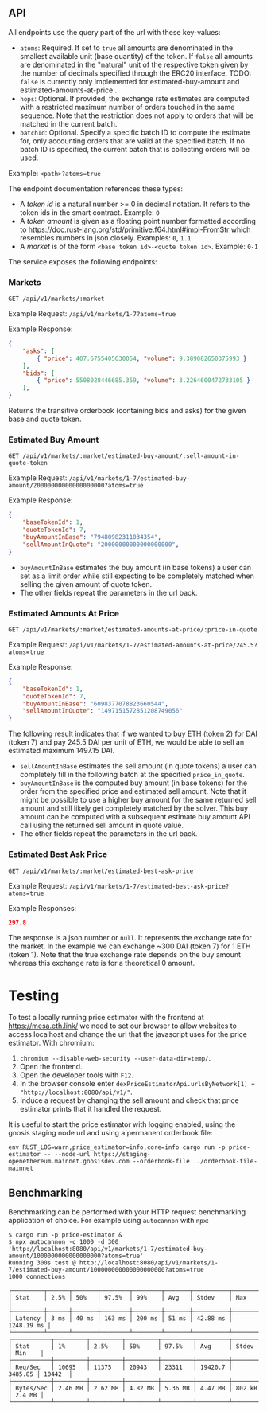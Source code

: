## API

All endpoints use the query part of the url with these key-values:

* `atoms`: Required. If set to `true` all amounts are denominated in the smallest available unit (base quantity) of the token. If `false` all amounts are denominated in the "natural" unit of the respective token given by the number of decimals specified through the ERC20 interface. TODO: `false` is currently only implemented for estimated-buy-amount and estimated-amounts-at-price .
* `hops`: Optional. If provided, the exchange rate estimates are computed with a restricted maximum number of orders touched in the same sequence. Note that the restriction does not apply to orders that will be matched in the current batch.
* `batchId`: Optional. Specify a specific batch ID to compute the estimate for, only accounting orders that are valid at the specified batch. If no batch ID is specified, the current batch that is collecting orders will be used.

Example: `<path>?atoms=true`

The endpoint documentation references these types:

* A *token id* is a natural number >= 0 in decimal notation. It refers to the token ids in the smart contract. Example: `0`
* A *token amount* is given as a floating point number formatted according to https://doc.rust-lang.org/std/primitive.f64.html#impl-FromStr which resembles numbers in json closely. Examples: `0`, `1.1`.
* A *market* is of the form `<base token id>-<quote token id>`. Example: `0-1`

The service exposes the following endpoints:

### Markets

`GET /api/v1/markets/:market`

Example Request: `/api/v1/markets/1-7?atoms=true`

Example Response:

```json
{
    "asks": [
        { "price": 407.6755405630054, "volume": 9.389082650375993 }
    ],
    "bids": [
        { "price": 5508028446685.359, "volume": 3.2264600472733105 }
    ],
}
```

Returns the transitive orderbook (containing bids and asks) for the given base and quote token.

### Estimated Buy Amount

`GET /api/v1/markets/:market/estimated-buy-amount/:sell-amount-in-quote-token`

Example Request: `/api/v1/markets/1-7/estimated-buy-amount/20000000000000000000?atoms=true`

Example Response:

```json
{
    "baseTokenId": 1,
    "quoteTokenId": 7,
    "buyAmountInBase": "79480982311034354",
    "sellAmountInQuote": "20000000000000000000",
}
```

* `buyAmountInBase` estimates the buy amount (in base tokens) a user can set as a limit order while still expecting to be completely matched when selling the given amount of quote token.
* The other fields repeat the parameters in the url back.

### Estimated Amounts At Price

`GET /api/v1/markets/:market/estimated-amounts-at-price/:price-in-quote`

Example Request: `/api/v1/markets/1-7/estimated-amounts-at-price/245.5?atoms=true`

Example Response:

```json
{
    "baseTokenId": 1,
    "quoteTokenId": 7,
    "buyAmountInBase": "6098377078823660544",
    "sellAmountInQuote": "1497151572851208749056"
}
```

The following result indicates that if we wanted to buy ETH (token 2) for DAI (token 7) and pay 245.5 DAI per unit of ETH, we would be able to sell an estimated maximum 1497.15 DAI.

* `sellAmountInBase` estimates the sell amount (in quote tokens) a user can completely fill in the following batch at the specified `price_in_quote`.
* `buyAmountInBase` is the computed buy amount (in base tokens) for the order from the specified price and estimated sell amount. Note that it might be possible to use a higher buy amount for the same returned sell amount and still likely get completely matched by the solver. This buy amount can be computed with a subsequent estimate buy amount API call using the returned sell amount in quote value.
* The other fields repeat the parameters in the url back.

### Estimated Best Ask Price

`GET /api/v1/markets/:market/estimated-best-ask-price`

Example Request: `/api/v1/markets/1-7/estimated-best-ask-price?atoms=true`

Example Responses:

```json
297.8
```

The response is a json number or `null`.
It represents the exchange rate for the market. In the example we can exchange ~300 DAI (token 7) for 1 ETH (token 1). Note that the true exchange rate depends on the buy amount whereas this exchange rate is for a theoretical 0 amount.

# Testing

To test a locally running price estimator with the frontend at https://mesa.eth.link/ we need to set our browser to allow websites to access localhost and change the url that the javascript uses for the price estimator. With chromium:

1. `chromium --disable-web-security --user-data-dir=temp/`.
2. Open the frontend.
3. Open the developer tools with `F12`.
4. In the browser console enter `dexPriceEstimatorApi.urlsByNetwork[1] = "http://localhost:8080/api/v1/"`.
5. Induce a request by changing the sell amount and check that price estimator prints that it handled the request.

It is useful to start the price estimator with logging enabled, using the gnosis staging node url and using a permanent orderbook file:

```
env RUST_LOG=warn,price_estimator=info,core=info cargo run -p price-estimator -- --node-url https://staging-openethereum.mainnet.gnosisdev.com --orderbook-file ../orderbook-file-mainnet
```

## Benchmarking

Benchmarking can be performed with your HTTP request benchmarking application of choice. For example using `autocannon` with `npx`:
```
$ cargo run -p price-estimator &
$ npx autocannon -c 1000 -d 300 'http://localhost:8080/api/v1/markets/1-7/estimated-buy-amount/1000000000000000000?atoms=true'
Running 300s test @ http://localhost:8080/api/v1/markets/1-7/estimated-buy-amount/100000000000000000000?atoms=true
1000 connections

┌─────────┬──────┬───────┬────────┬────────┬───────┬──────────┬────────────┐
│ Stat    │ 2.5% │ 50%   │ 97.5%  │ 99%    │ Avg   │ Stdev    │ Max        │
├─────────┼──────┼───────┼────────┼────────┼───────┼──────────┼────────────┤
│ Latency │ 3 ms │ 40 ms │ 163 ms │ 200 ms │ 51 ms │ 42.88 ms │ 1248.19 ms │
└─────────┴──────┴───────┴────────┴────────┴───────┴──────────┴────────────┘
┌───────────┬─────────┬─────────┬─────────┬─────────┬─────────┬─────────┬────────┐
│ Stat      │ 1%      │ 2.5%    │ 50%     │ 97.5%   │ Avg     │ Stdev   │ Min    │
├───────────┼─────────┼─────────┼─────────┼─────────┼─────────┼─────────┼────────┤
│ Req/Sec   │ 10695   │ 11375   │ 20943   │ 23311   │ 19420.7 │ 3485.85 │ 10442  │
├───────────┼─────────┼─────────┼─────────┼─────────┼─────────┼─────────┼────────┤
│ Bytes/Sec │ 2.46 MB │ 2.62 MB │ 4.82 MB │ 5.36 MB │ 4.47 MB │ 802 kB  │ 2.4 MB │
└───────────┴─────────┴─────────┴─────────┴─────────┴─────────┴─────────┴────────┘
```
